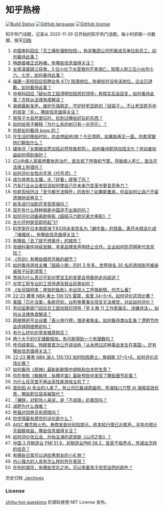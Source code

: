 # 知乎热榜
[![Build Status](https://github.com/ToWeLong/zhihu-hot-questions/workflows/CI/badge.svg)](https://github.com/ToWeLong/zhihu-hot-questions/actions)
[![GitHub language](https://img.shields.io/badge/language-golang-orange.svg)](https://golang.org/)
[![GitHub license](https://img.shields.io/github/license/ToWeLong/zhihu-hot-questions)](https://github.com/ToWeLong/zhihu-hot-questions/blob/main/LICENSE)

知乎热门话题，记录从 2020-11-29 日开始的知乎热门话题。每小时抓取一次数据，按天[归档](./archives)

<!-- BEGIN -->

1. [中国电科回应「员工痛批强制加班」，称非集团公司所属成员单位和员工，如何看待此事？](https://www.zhihu.com/question/593808466)
1. [特朗普被正式拘捕，有哪些信息值得关注？](https://www.zhihu.com/question/593740347)
1. [女孩凌晨跳江获救，3 位小伙下水营救均不幸溺亡，知情人称三位小伙均十六、七岁，如何看待此事？](https://www.zhihu.com/question/593634352)
1. [福建一高校回应招聘会有 KTV 陪酒岗位，称审批时没有该岗位，企业已道歉，如何看待此事？](https://www.zhihu.com/question/593647551)
1. [中电科回应「疑似员工因清明加班怒怼领导」称核实后会回复，如何看待此事？怎样从法律角度解读？](https://www.zhihu.com/question/593735625)
1. [易纲最新发声，维护币值稳定，守护好老百姓的「钱袋子」，不让老百姓手中的钱变「毛」，哪些信息值得关注？](https://www.zhihu.com/question/593770610)
1. [带孩子大自然里玩时，捡到过哪些好玩的东西？](https://www.zhihu.com/question/591362249)
1. [如何给孩子解释「为什么有的树只有一半开花」？](https://www.zhihu.com/question/592758319)
1. [你是如何看待 kpop 的？](https://www.zhihu.com/question/555799015)
1. [在生活的哪些时刻，你会想起他/她？今日清明，如果能再见一面，你希望跟他们聊些什么？](https://www.zhihu.com/question/593046890)
1. [媒体评「长期被自愿加班必然导致积怨」，如何看待职场加班文化？劳动者权益如何得到保护？](https://www.zhihu.com/question/593792569)
1. [ICU中病人家属想要放弃治疗，医生拔了呼吸机气管，导致病人死亡，医生在法律上有错吗？](https://www.zhihu.com/question/515372516)
1. [如何评价女性向手游《代号鸢》？](https://www.zhihu.com/question/528829268)
1. [成为体育女主播，光「好看」就够了吗？](https://www.zhihu.com/question/593628218)
1. [汽车行业从业者应该如何使自己在未来汽变革中更具竞争力？](https://www.zhihu.com/question/24897308)
1. [你是否经历过「至今都无法释怀」的告别？如果能重来，你会如何让自己不留遗憾地说再见？](https://www.zhihu.com/question/593045923)
1. [新车进行加配还享受质保吗？](https://www.zhihu.com/question/282637036)
1. [现在有什么特种钢是中国造不出来的吗？](https://www.zhihu.com/question/313153277)
1. [如何评价动画喜剧电影《超级马力欧兄弟大电影》？](https://www.zhihu.com/question/558189768)
1. [生化环材是否即将起飞?](https://www.zhihu.com/question/578350519)
1. [科学家在日本南部海下8336米发现名为「蜗牛鱼」的怪鱼，离开水就会化成「啫喱状」，有哪些信息值得关注？](https://www.zhihu.com/question/593553752)
1. [有哪些「去了就不想离开」的城市？](https://www.zhihu.com/question/592475165)
1. [张继科事件持续发酵，多家品牌发声明终止合作，企业如何防范明星代言风险？](https://www.zhihu.com/question/593618061)
1. [《亮剑》有哪些细思恐极的细节？](https://www.zhihu.com/question/41835071)
1. [如何看待游戏主播「超级小桀」历时 3 年多、世界排名 30 名的游戏账号被亲戚孩子玩到清零？](https://www.zhihu.com/question/593611861)
1. [贾母为什么意识不到对贾宝玉的宠爱会导致他走向歧途？](https://www.zhihu.com/question/578503725)
1. [光学工程专业的工资待遇及就业前景如何？](https://www.zhihu.com/question/374038126)
1. [《名侦探柯南：黑铁的鱼影》中出现人工呼吸剧情，你怎么看?](https://www.zhihu.com/question/593710019)
1. [22-23 赛季 NBA 勇士 136:125 雷霆，库里 34+5+6，如何评价这场比赛？](https://www.zhihu.com/question/593772595)
1. [美国「芯片法案」条款苛刻，台积电董事长坦言无法接受，对此如何评价？](https://www.zhihu.com/question/593006264)
1. [劳动监察部门回应员工因加班怼领导「早 8 晚 11 工作若属实，涉嫌违法」，如何从法律角度解读？](https://www.zhihu.com/question/593794343)
1. [网络祭祀平台设置「香火排行榜」借逝者吸金，如何看待类似乱象？清明节你会选择网络祭祀吗？](https://www.zhihu.com/question/592349010)
1. [有什么好吃的零食推荐购买？](https://www.zhihu.com/question/587052078)
1. [两个大于的0无理数相加，有可能得到一个有理数吗？](https://www.zhihu.com/question/592987899)
1. [传讯结束后，特朗普首次公开讲话称「从未想过这种事会发生在美国」，还有哪些信息值得关注？](https://www.zhihu.com/question/593769619)
1. [22-23 赛季 NBA 湖人 135:133 加时险胜爵士，詹姆斯 37+5+6，如何评价这场比赛？](https://www.zhihu.com/question/593768737)
1. [如何看待《原神》最新新剧情中胡桃和白术抢生意？](https://www.zhihu.com/question/593147785)
1. [你在电影《蜘蛛侠：纵横宇宙》最新预告中发现了哪些细节彩蛋？](https://www.zhihu.com/question/593641959)
1. [为什么任天堂不再出高性能游戏主机了？](https://www.zhihu.com/question/347423117)
1. [首批因 AI 失业的人来了，有公司已裁减原画师，导演陆川力赞 AI 海报高效优质，哪些职位容易被取代？](https://www.zhihu.com/question/593770520)
1. [「裸辞」对职场人来说，是「不成熟」的表现吗？](https://www.zhihu.com/question/593528213)
1. [减肥为什么很难？](https://www.zhihu.com/question/589765284)
1. [熊猫对饲养员有感情吗？](https://www.zhihu.com/question/264865357)
1. [你觉得最有感觉的诗句是什么？](https://www.zhihu.com/question/593708590)
1. [AIGC 概念股火热，券商发首份风险提示，称本轮行情已近尾声，半年内预计无超额收益，哪些信息值得关注？](https://www.zhihu.com/question/593774877)
1. [如何评价张云龙、孙怡主演的武侠剧《山河之影》？](https://www.zhihu.com/question/592105111)
1. [中国 3 月制造业 PMI 51.9，非制造业PMI 58.2，皆高于临界点，传递出怎样的信息？](https://www.zhihu.com/question/592936525)
1. [有哪些日常可以送给男朋友的小礼物？](https://www.zhihu.com/question/318426309)
1. [内心强大的人具有怎么样的外在表现？](https://www.zhihu.com/question/593440091)
1. [在你的城市，有哪些赏花之地，可以带着孩子欣赏自然的颜色？](https://www.zhihu.com/question/589885802)

<!-- END -->

历史归档 [./archives](./archives)


### License
[zhihu-hot-questions](https://github.com/towelong/zhihu-hot-questions) 的源码使用 MIT License 发布。